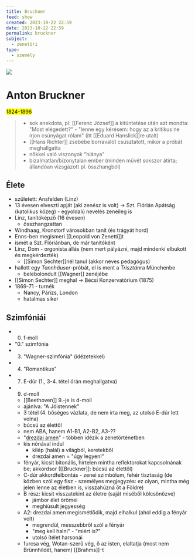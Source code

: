 ```yaml
---
title: Bruckner
feed: show
created: 2023-10-22 22:59
date: 2023-10-22 22:59
permalink: bruckner
subject:
  - zenetöri
type:
  - személy
---
```

![](https://www.orchestralart.com/wp-content/uploads/2022/01/bruckner_anton-800x800.jpg)
# Anton Bruckner
<mark>1824-1896</mark>

> - sok anekdota, pl: [[Ferenc József]] a kitüntetése után azt mondta: "Most elégedett?" - "lenne egy kérésem: hogy az a kritikus ne írjon csúnyágat rólam" (itt [[Eduard Hanslick]]re utalt)
> - [[Hans Richter]] zsebébe borravalót csúsztatott, mikor a próbát meghallgatta
> - nőkkel való viszonyok "hiánya"
> - bizalmatlan/bizonytalan ember (minden művét sokszor átírta; állandóan vizsgázott pl. összhangból)

## Élete
- született: Ansfelden (Linz)
- 13 évesen elveszti apját (aki zenész is volt) -> Szt. Flórián Apátság (katolikus közeg) - egyoldalú nevelés zeneileg is
- Linz, tanítóképző (16 évesen)
	- összhangzattan
- Windhaag, Kronstorf városokban tanít (és trágyát hord)
- Enns-ben megismeri [[Leopold von Zenetti]]t
- ismét a Szt. Flóriánban, de már tanítóként
- Linz, Dom - orgonista állás (nem mert pályázni, majd mindenki elbukott és megkérdezték)
	- [[Simon Sechter]]nél tanul (akkor neves pedagógus)
- hallott egy *Tannhäuser*-próbát, el is ment a *Trisztán*ra Münchenbe
	- belebolondult [[Wagner]] zenéjébe
- [[Simon Sechter]] meghal -> Bécsi Konzervatórium (1875)
- 1869-71 - turnék
	- Nancy, Párizs, London
	- hatalmas siker

## Szimfóniái

- 00. f-moll
- "0." szimfónia
- 3. "Wagner-szimfónia" (idézetekkel)
- 4. "Romantikus"
- 7. E-dúr (1., 3-4. tétel órán meghallgatva)
- 9. d-moll
	- [[Beethoven]] 9.-je is d-moll
	- ajánlva: "A Jóistennek"
	- 3 tétel (4. bőséges vázlata, de nem írta meg, az utolsó E-dúr lett volna)
	- búcsú az élettől
	- nem ABA, hanem A1-B1, A2-B2, A3-??
	- "[drezdai amen](https://www.wikiwand.com/en/Dresden_amen)" - többen idézik a zenetörténetben
	- kis nónával indul
		- kilép (halál) a világból, keretekből
		- drezdai amen = "úgy legyen!"
	- fényár, kicsit bitonális, hirtelen mintha reflektorokat kapcsolnának be; akkordsor ([[Bruckner]]: búcsú az élettől)
	- C-dúr akkordfelbontás - zenei szimbólum, fehér tisztaság (de közben szól egy fisz - személyes megjegyzés: ez olyan, mintha még jelen lenne az életben is, visszahúzná őt a Földre)
	- B rész: kicsit visszatekint az életre (saját miséből kölcsönözve)
		- jámbor élet örömei
		- meghiúsult jegyesség
	- A2: drezdai amen megismétlődik, majd elhalkul (ahol eddig a fényár volt)
		- megrendül, messzebbről szól a fényár
		- "meg kell halni" - "miért is?"
		- utolsó ítélet harsonái
	- furcsa vég, Wotan-szerű vég, ő az isten, elaltatja (most nem Brünnhildét, hanem) [[Brahms]]-t
